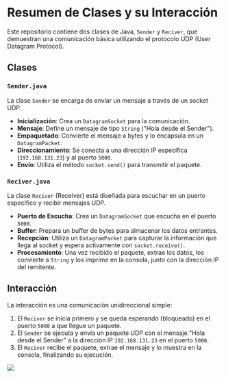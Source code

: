# Resumen de Clases y su Interacción

Este repositorio contiene dos clases de Java, `Sender` y `Reciver`, que demuestran una comunicación básica utilizando el protocolo UDP (User Datagram Protocol).

## Clases

### `Sender.java`

La clase `Sender` se encarga de enviar un mensaje a través de un socket UDP. 

- **Inicialización**: Crea un `DatagramSocket` para la comunicación.
- **Mensaje**: Define un mensaje de tipo `String` ("Hola desde el Sender").
- **Empaquetado**: Convierte el mensaje a bytes y lo encapsula en un `DatagramPacket`.
- **Direccionamiento**: Se conecta a una dirección IP específica (`192.168.131.23`) y al puerto `5000`.
- **Envío**: Utiliza el método `socket.send()` para transmitir el paquete.

### `Reciver.java`

La clase `Reciver` (Receiver) está diseñada para escuchar en un puerto específico y recibir mensajes UDP.

- **Puerto de Escucha**: Crea un `DatagramSocket` que escucha en el puerto `5000`.
- **Buffer**: Prepara un buffer de bytes para almacenar los datos entrantes.
- **Recepción**: Utiliza un `DatagramPacket` para capturar la información que llega al socket y espera activamente con `socket.receive()`.
- **Procesamiento**: Una vez recibido el paquete, extrae los datos, los convierte a `String` y los imprime en la consola, junto con la dirección IP del remitente.

## Interacción

La interacción es una comunicación unidireccional simple:

1. El `Reciver` se inicia primero y se queda esperando (bloqueado) en el puerto `5000` a que llegue un paquete.
2. El `Sender` se ejecuta y envía un paquete UDP con el mensaje "Hola desde el Sender" a la dirección IP `192.168.131.23` en el puerto `5000`.
3. El `Reciver` recibe el paquete, extrae el mensaje y lo muestra en la consola, finalizando su ejecución.



![](/home/i2t/Git/icesi/2025-2/computacion1/Computacion-1-2025-2/01_udp/doc/grafico.png)
